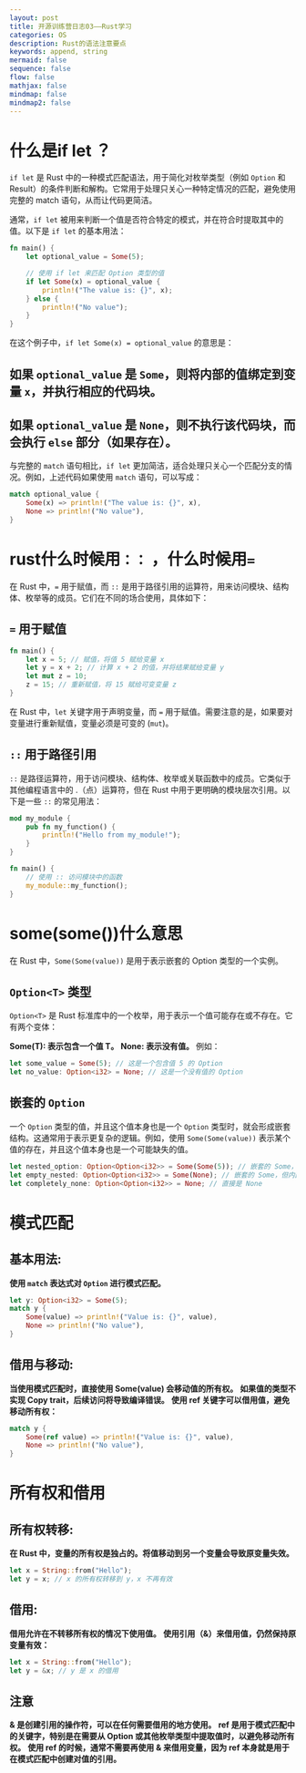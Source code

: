 ```yaml
---
layout: post  
title: 开源训练营日志03——Rust学习  
categories: OS  
description: Rust的语法注意要点  
keywords: append, string  
mermaid: false  
sequence: false  
flow: false  
mathjax: false  
mindmap: false  
mindmap2: false  
---
```

# 什么是if let ？
`if let` 是 Rust 中的一种模式匹配语法，用于简化对枚举类型（例如 `Option` 和 Result）的条件判断和解构。它常用于处理只关心一种特定情况的匹配，避免使用完整的 match 语句，从而让代码更简洁。

通常，`if let` 被用来判断一个值是否符合特定的模式，并在符合时提取其中的值。以下是 `if let` 的基本用法：

```rust
fn main() {
    let optional_value = Some(5);

    // 使用 if let 来匹配 Option 类型的值
    if let Some(x) = optional_value {
        println!("The value is: {}", x);
    } else {
        println!("No value");
    }
}
```
在这个例子中，`if let Some(x) = optional_value` 的意思是：
## 如果 `optional_value` 是 `Some`，则将内部的值绑定到变量 `x`，并执行相应的代码块。
## 如果 `optional_value` 是 `None`，则不执行该代码块，而会执行 `else` 部分（如果存在）。

与完整的 `match` 语句相比，`if let` 更加简洁，适合处理只关心一个匹配分支的情况。例如，上述代码如果使用 `match` 语句，可以写成：
```rust
match optional_value {
    Some(x) => println!("The value is: {}", x),
    None => println!("No value"),
}
```

#  rust什么时候用`：：` ，什么时候用`=`
在 Rust 中，`=` 用于赋值，而 `::` 是用于路径引用的运算符，用来访问模块、结构体、枚举等的成员。它们在不同的场合使用，具体如下：
## `=` 用于赋值
```rust
fn main() {
    let x = 5; // 赋值，将值 5 赋给变量 x
    let y = x + 2; // 计算 x + 2 的值，并将结果赋给变量 y
    let mut z = 10;
    z = 15; // 重新赋值，将 15 赋给可变变量 z
}
```
在 Rust 中，`let` 关键字用于声明变量，而 `=` 用于赋值。需要注意的是，如果要对变量进行重新赋值，变量必须是可变的 (`mut`)。

## `::` 用于路径引用
`::` 是路径运算符，用于访问模块、结构体、枚举或关联函数中的成员。它类似于其他编程语言中的 .（点）运算符，但在 Rust 中用于更明确的模块层次引用。以下是一些 `::` 的常见用法：
```rust
mod my_module {
    pub fn my_function() {
        println!("Hello from my_module!");
    }
}

fn main() {
    // 使用 :: 访问模块中的函数
    my_module::my_function();
}
```

# some(some())什么意思
在 Rust 中，`Some(Some(value))` 是用于表示嵌套的 Option 类型的一个实例。
## `Option<T>` 类型

`Option<T>` 是 Rust 标准库中的一个枚举，用于表示一个值可能存在或不存在。它有两个变体：

**Some(T): 表示包含一个值 T。**
**None: 表示没有值。**
例如：
```rust
let some_value = Some(5); // 这是一个包含值 5 的 Option
let no_value: Option<i32> = None; // 这是一个没有值的 Option
```
## 嵌套的 `Option`
一个 `Option` 类型的值，并且这个值本身也是一个 `Option` 类型时，就会形成嵌套结构。这通常用于表示更复杂的逻辑。例如，使用 `Some(Some(value))` 表示某个值的存在，并且这个值本身也是一个可能缺失的值。
```rust
let nested_option: Option<Option<i32>> = Some(Some(5)); // 嵌套的 Some，表示有一个 Option，且这个 Option 包含一个值 5
let empty_nested: Option<Option<i32>> = Some(None); // 嵌套的 Some，但内部的 Option 是 None
let completely_none: Option<Option<i32>> = None; // 直接是 None
```
# 模式匹配
## 基本用法:
**使用 `match` 表达式对 `Option` 进行模式匹配。**
```rust
let y: Option<i32> = Some(5);
match y {
    Some(value) => println!("Value is: {}", value),
    None => println!("No value"),
}
```
## 借用与移动:
**当使用模式匹配时，直接使用 Some(value) 会移动值的所有权。**
**如果值的类型不实现 Copy trait，后续访问将导致编译错误。**
**使用 ref 关键字可以借用值，避免移动所有权：**
```rust
match y {
    Some(ref value) => println!("Value is: {}", value),
    None => println!("No value"),
}
```
# 所有权和借用
## 所有权转移:
**在 Rust 中，变量的所有权是独占的。将值移动到另一个变量会导致原变量失效。**
```rust
let x = String::from("Hello");
let y = x; // x 的所有权转移到 y，x 不再有效
```
## 借用:
**借用允许在不转移所有权的情况下使用值。**
**使用引用（&）来借用值，仍然保持原变量有效：**
```rust
let x = String::from("Hello");
let y = &x; // y 是 x 的借用
```

## 注意
**& 是创建引用的操作符，可以在任何需要借用的地方使用。**
**ref 是用于模式匹配中的关键字，特别是在需要从 Option 或其他枚举类型中提取值时，以避免移动所有权。**
**使用 ref 的时候，通常不需要再使用 & 来借用变量，因为 ref 本身就是用于在模式匹配中创建对值的引用。**